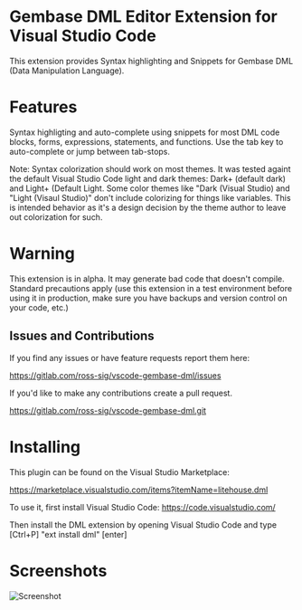 # Gembase DML Editor Extension for Visual Studio Code

This extension provides Syntax highlighting and Snippets for Gembase DML (Data Manipulation Language).

# Features
Syntax highligting and auto-complete using snippets for most DML code blocks, forms, expressions, statements, and functions.  Use the tab key to auto-complete or jump between tab-stops.

Note: Syntax colorization should work on most themes.  It was tested againt the default Visual Studio Code light and dark themes: Dark+ (default dark) and Light+ (Default Light.  Some color themes like "Dark (Visual Studio) and "Light (Visaul Studio)" don't include colorizing for things like variables.  This is intended behavior as it's a design decision by the theme author to leave out colorization for such.

# Warning
This extension is in alpha.  It may generate bad code that doesn't compile.  Standard precautions apply (use this extension in a test environment before using it in production, make sure you have backups and version control on your code, etc.)

## Issues and Contributions
If you find any issues or have feature requests report them here:

https://gitlab.com/ross-sig/vscode-gembase-dml/issues

If you'd like to make any contributions create a pull request.

https://gitlab.com/ross-sig/vscode-gembase-dml.git

# Installing

This plugin can be found on the Visual Studio Marketplace:

https://marketplace.visualstudio.com/items?itemName=litehouse.dml

To use it, first install Visual Studio Code: https://code.visualstudio.com/

Then install the DML extension by opening Visual Studio Code and type \[Ctrl+P\] "ext install dml" \[enter\]

# Screenshots

![Screenshot](https://gitlab.com/ross-sig/vscode-gembase-dml/raw/master/dml_editor.gif "DML Edior Screenshot")


